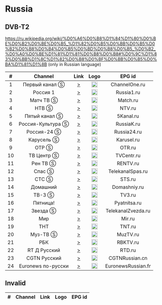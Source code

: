 <h1>Russia</h1>

<h2>DVB-T2</h2>

https://ru.wikipedia.org/wiki/%D0%A6%D0%B8%D1%84%D1%80%D0%BE%D0%B2%D0%BE%D0%B5_%D1%82%D0%B5%D0%BB%D0%B5%D0%B2%D0%B8%D0%B4%D0%B5%D0%BD%D0%B8%D0%B5_%D0%B2_%D0%A0%D0%BE%D1%81%D1%81%D0%B8%D0%B8#%D0%9C%D1%83%D0%BB%D1%8C%D1%82%D0%B8%D0%BF%D0%BB%D0%B5%D0%BA%D1%81%D1%8B (only in Russian language)

|  # |      Channel       | Link  | Logo | EPG id |
|:--:|:------------------:|:-----:|:----:|:------:|
|  1 |   Первый канал Ⓢ   | [>](https://edge1.1internet.tv/dash-live2/streams/1tv-dvr/1tvdash.mpd) | <img height="20" src="https://i.imgur.com/1IqCGe9.png"/> | ChannelOne.ru |
|  2 |     Россия 1     | [>](https://okkotv-live.cdnvideo.ru/channel/Russia1HD/1080p.m3u8) | <img height="20" src="https://i.imgur.com/WI6hKez.png"/> | Russia1.ru |
|  3 |     Матч ТВ Ⓢ      | [>](http://iptv.ktkru.ru:8003/index.m3u8) | <img height="20" src="https://i.imgur.com/kFdooR4.png"/> | Match.ru |
|  4 |       НТВ Ⓢ        | [>](http://flu.ttk.mx:9090/NTV/index.m3u8?token=orh6o) | <img height="20" src="https://i.imgur.com/DtQX5P2.png"/> | NTV.ru |
|  5 |   Пятый канал Ⓢ    | [>](https://okkotv-live.cdnvideo.ru/channel/5_OTT/480p.m3u8) | <img height="20" src="https://i.imgur.com/u8Q69D9.png"/> | 5Kanal.ru |
|  6 | Россия-Культура Ⓢ  | [>](https://okkotv-live.cdnvideo.ru/channel/Russia_K_SD/480p.m3u8) | <img height="20" src="https://i.imgur.com/S12gaLc.png"/> | RussiaK.ru |
|  7 |    Россия-24 Ⓢ     | [>](https://okkotv-live.cdnvideo.ru/channel/Russia24/480p.m3u8) | <img height="20" src="https://i.imgur.com/tpqsFzm.png"/> | Russia24.ru |
|  8 |     Карусель Ⓢ     | [>](http://flu.ttk.mx:9090/Karusel/index.m3u8?token=orh6o) | <img height="20" src="https://i.imgur.com/4fFMlVq.png"/> | Karusel.ru |
|  9 |       ОТР Ⓢ        | [>](http://flu.ttk.mx:9090/OTR/index.m3u8?token=orh6o) | <img height="20" src="https://i.imgur.com/QyZvT3e.png"/> | OTR.ru |
| 10 |     ТВ Центр Ⓢ     | [>](http://flu.ttk.mx:9090/TVC/index.m3u8?token=orh6o) | <img height="20" src="https://i.imgur.com/ZP0D6Rd.png"/> | TVCentr.ru |
| 11 |      Рен ТВ Ⓢ      | [>](https://okkotv-live.cdnvideo.ru/channel/Rentv_HD_OTT/480p.m3u8) | <img height="20" src="https://i.imgur.com/18TAzYV.png"/> | RENTV.ru |
| 12 |       Спас Ⓢ       | [>](https://okkotv-live.cdnvideo.ru/channel/Spas/480p.m3u8) | <img height="20" src="https://i.imgur.com/A6Cqsom.jpeg"/> | TelekanalSpas.ru |
| 13 |       СТС Ⓢ        | [>](https://okkotv-live.cdnvideo.ru/channel/CTC_HD_OTT/480p.m3u8) | <img height="20" src="https://i.imgur.com/y9bpqUD.png"/> | STS.ru |
| 14 |     Домашний     | [>](https://okkotv-live.cdnvideo.ru/channel/Dom_HD_OTT/1080p.m3u8) | <img height="20" src="https://i.imgur.com/e8wlMIt.png"/> | Domashniy.ru |
| 15 |       ТВ-3 Ⓢ       | [>](http://iptv.ktkru.ru:8015/index.m3u8) | <img height="20" src="https://i.imgur.com/kjaxZms.png"/> | TV3.ru |
| 16 |     Пятница!     | [>](https://okkotv-live.cdnvideo.ru/channel/Pyatnizza_OTT_HD/1080p.m3u8) | <img height="20" src="https://i.imgur.com/rS11zVB.png"/> | Pyatnitsa.ru |
| 17 |      Звезда Ⓢ      | [>](https://okkotv-live.cdnvideo.ru/channel/Zvezda_SD/480p.m3u8) | <img height="20" src="https://i.imgur.com/c0L0ncA.png"/> | TelekanalZvezda.ru |
| 18 |        Мир         | [>](http://hls.mirtv.cdnvideo.ru/mirtv-parampublish/mirtv_2500/playlist.m3u8) | <img height="20" src="https://i.imgur.com/L2slsbG.png"/> | Mir.ru |
| 19 |       ТНТ        | [>](https://okkotv-live.cdnvideo.ru/channel/TNT_OTT_HD/1080p.m3u8) | <img height="20" src="https://i.imgur.com/1WqIPOB.png"/> | TNT.ru |
| 20 |      Муз-ТВ Ⓢ      | [>](https://okkotv-live.cdnvideo.ru/channel/MuzTV/480p.m3u8) | <img height="20" src="https://i.imgur.com/Ml3qqOF.png"/> | MuzTV.ru |
| 21 |        РБК         | [>](http://92.50.128.180/utv/1358/index.m3u8) | <img height="20" src="https://i.imgur.com/P2Qii5B.png"/> | RBKTV.ru |
| 22 |     RT Д Русский   | [>](https://strm.yandex.ru/kal/rtd_hd/rtd_hd0.m3u8) | <img height="20" src="https://i.imgur.com/v5fpEBo.png"/> | RTD.ru |
| 23 |    CGTN Pусский    | [>](https://news.cgtn.com/resource/live/russian/cgtn-r.m3u8) | <img height="20" src="https://i.imgur.com/fMsJYzl.png"/> | CGTNRussian.cn |
| 24 | Euronews по-русски | [>](https://euronews.alteox.app/hls/ru_stream.m3u8) | <img height="20" src="https://i.imgur.com/8MsbPCU.png"/> | EuronewsRussian.fr |

<h2>Invalid</h2>

| #   | Channel        | Link  | Logo | EPG id |
|:---:|:--------------:|:-----:|:----:|:------:|
